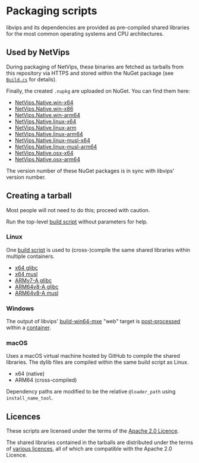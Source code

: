 # Packaging scripts

libvips and its dependencies are provided as pre-compiled shared libraries
for the most common operating systems and CPU architectures.

## Used by NetVips

During packaging of NetVips, these binaries are fetched as tarballs from
this repository via HTTPS and stored within the NuGet package (see
[`Build.cs`](https://github.com/kleisauke/net-vips/blob/master/build/Build.cs)
for details).

Finally, the created `.nupkg` are uploaded on NuGet. You can find them here:
* [NetVips.Native.win-x64](https://www.nuget.org/packages/NetVips.Native.win-x64)
* [NetVips.Native.win-x86](https://www.nuget.org/packages/NetVips.Native.win-x86)
* [NetVips.Native.win-arm64](https://www.nuget.org/packages/NetVips.Native.win-arm64)
* [NetVips.Native.linux-x64](https://www.nuget.org/packages/NetVips.Native.linux-x64)
* [NetVips.Native.linux-arm](https://www.nuget.org/packages/NetVips.Native.linux-arm)
* [NetVips.Native.linux-arm64](https://www.nuget.org/packages/NetVips.Native.linux-arm64)
* [NetVips.Native.linux-musl-x64](https://www.nuget.org/packages/NetVips.Native.linux-musl-x64)
* [NetVips.Native.linux-musl-arm64](https://www.nuget.org/packages/NetVips.Native.linux-musl-arm64)
* [NetVips.Native.osx-x64](https://www.nuget.org/packages/NetVips.Native.osx-x64)
* [NetVips.Native.osx-arm64](https://www.nuget.org/packages/NetVips.Native.osx-x64)

The version number of these NuGet packages is in sync with libvips' version number.

## Creating a tarball

Most people will not need to do this; proceed with caution.

Run the top-level [build script](build.sh) without parameters for help.

### Linux

One [build script](build/lin.sh) is used to (cross-)compile
the same shared libraries within multiple containers.

* [x64 glibc](linux-x64/Dockerfile)
* [x64 musl](linux-musl-x64/Dockerfile)
* [ARMv7-A glibc](linux-arm/Dockerfile)
* [ARM64v8-A glibc](linux-arm64/Dockerfile)
* [ARM64v8-A musl](linux-musl-arm64/Dockerfile)

### Windows

The output of libvips' [build-win64-mxe](https://github.com/libvips/build-win64-mxe)
"web" target is [post-processed](build/win.sh) within a [container](win32/Dockerfile).

### macOS

Uses a macOS virtual machine hosted by GitHub to compile the shared libraries.
The dylib files are compiled within the same build script as Linux.

* x64 (native)
* ARM64 (cross-compiled)

Dependency paths are modified to be the relative `@loader_path` using `install_name_tool`.

## Licences

These scripts are licensed under the terms of the [Apache 2.0 Licence](LICENSE).

The shared libraries contained in the tarballs are distributed under
the terms of [various licences](THIRD-PARTY-NOTICES.md), all of which
are compatible with the Apache 2.0 Licence.

